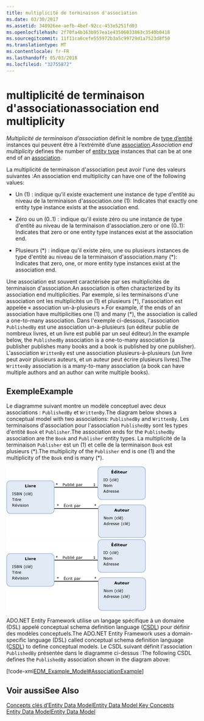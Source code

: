 ```yaml
---
title: multiplicité de terminaison d'association
ms.date: 03/30/2017
ms.assetid: 340926ee-aefb-4bef-92cc-453e5251fd03
ms.openlocfilehash: 2f70fa4b163b957ea1e43506033863c3540b0418
ms.sourcegitcommit: 11f11ca6cefe555972b3a5c99729d1a7523d8f50
ms.translationtype: MT
ms.contentlocale: fr-FR
ms.lasthandoff: 05/03/2018
ms.locfileid: "32755872"
---
```

# <a name="association-end-multiplicity"></a><span data-ttu-id="e3e4c-102">multiplicité de terminaison d'association</span><span class="sxs-lookup"><span data-stu-id="e3e4c-102">association end multiplicity</span></span>
<span data-ttu-id="e3e4c-103">*Multiplicité de terminaison d’association* définit le nombre de [type d’entité](../../../../docs/framework/data/adonet/entity-type.md) instances qui peuvent être à l’extrémité d’une [association](../../../../docs/framework/data/adonet/association-type.md).</span><span class="sxs-lookup"><span data-stu-id="e3e4c-103">*Association end multiplicity* defines the number of [entity type](../../../../docs/framework/data/adonet/entity-type.md) instances that can be at one end of an [association](../../../../docs/framework/data/adonet/association-type.md).</span></span>  
  
 <span data-ttu-id="e3e4c-104">La multiplicité de terminaison d'association peut avoir l'une des valeurs suivantes :</span><span class="sxs-lookup"><span data-stu-id="e3e4c-104">An association end multiplicity can have one of the following values:</span></span>  
  
-   <span data-ttu-id="e3e4c-105">Un (1) : indique qu'il existe exactement une instance de type d'entité au niveau de la terminaison d'association.</span><span class="sxs-lookup"><span data-stu-id="e3e4c-105">one (1): Indicates that exactly one entity type instance exists at the association end.</span></span>  
  
-   <span data-ttu-id="e3e4c-106">Zéro ou un (0..1) : indique qu'il existe zéro ou une instance de type d'entité au niveau de la terminaison d'association.</span><span class="sxs-lookup"><span data-stu-id="e3e4c-106">zero or one (0..1): Indicates that zero or one entity type instances exist at the association end.</span></span>  
  
-   <span data-ttu-id="e3e4c-107">Plusieurs (\*) : indique qu'il existe zéro, une ou plusieurs instances de type d'entité au niveau de la terminaison d'association.</span><span class="sxs-lookup"><span data-stu-id="e3e4c-107">many (\*): Indicates that zero, one, or more entity type instances exist at the association end.</span></span>  
  
 <span data-ttu-id="e3e4c-108">Une association est souvent caractérisée par ses multiplicités de terminaison d'association.</span><span class="sxs-lookup"><span data-stu-id="e3e4c-108">An association is often characterized by its association end multiplicities.</span></span> <span data-ttu-id="e3e4c-109">Par exemple, si les terminaisons d'une association ont les multiplicités un (1) et plusieurs (\*), l'association est appelée « association un-à-plusieurs ».</span><span class="sxs-lookup"><span data-stu-id="e3e4c-109">For example, if the ends of an association have multiplicities one (1) and many (\*), the association is called a one-to-many association.</span></span> <span data-ttu-id="e3e4c-110">Dans l'exemple ci-dessous, l'association `PublishedBy` est une association un-à-plusieurs (un éditeur publie de nombreux livres, et un livre est publié par un seul éditeur).</span><span class="sxs-lookup"><span data-stu-id="e3e4c-110">In the example below, the `PublishedBy` association is a one-to-many association (a publisher publishes many books and a book is published by one publisher).</span></span> <span data-ttu-id="e3e4c-111">L'association `WrittenBy` est une association plusieurs-à-plusieurs (un livre peut avoir plusieurs auteurs, et un auteur peut écrire plusieurs livres).</span><span class="sxs-lookup"><span data-stu-id="e3e4c-111">The `WrittenBy` association is a many-to-many association (a book can have multiple authors and an author can write multiple books).</span></span>  
  
## <a name="example"></a><span data-ttu-id="e3e4c-112">Exemple</span><span class="sxs-lookup"><span data-stu-id="e3e4c-112">Example</span></span>  
 <span data-ttu-id="e3e4c-113">Le diagramme suivant montre un modèle conceptuel avec deux associations : `PublishedBy` et `WrittenBy`.</span><span class="sxs-lookup"><span data-stu-id="e3e4c-113">The diagram below shows a conceptual model with two associations: `PublishedBy` and `WrittenBy`.</span></span> <span data-ttu-id="e3e4c-114">Les terminaisons d'association pour l'association `PublishedBy` sont les types d'entité `Book` et `Publisher`.</span><span class="sxs-lookup"><span data-stu-id="e3e4c-114">The association ends for the `PublishedBy` association are the `Book` and `Publisher` entity types.</span></span> <span data-ttu-id="e3e4c-115">La multiplicité de la terminaison `Publisher` est un (1) et celle de la terminaison `Book` est plusieurs (\*).</span><span class="sxs-lookup"><span data-stu-id="e3e4c-115">The multiplicity of the `Publisher` end is one (1) and the multiplicity of the `Book` end is many (\*).</span></span>  
  
 <span data-ttu-id="e3e4c-116">![Exemple de modèle](../../../../docs/framework/data/adonet/media/examplemodel.gif "ExampleModel")</span><span class="sxs-lookup"><span data-stu-id="e3e4c-116">![Example Model](../../../../docs/framework/data/adonet/media/examplemodel.gif "ExampleModel")</span></span>  
  
 <span data-ttu-id="e3e4c-117">ADO.NET Entity Framework utilise un langage spécifique à un domaine (DSL) appelé conceptual schema definition language ([CSDL](../../../../docs/framework/data/adonet/ef/language-reference/csdl-specification.md)) pour définir des modèles conceptuels.</span><span class="sxs-lookup"><span data-stu-id="e3e4c-117">The ADO.NET Entity Framework uses a domain-specific language (DSL) called conceptual schema definition language ([CSDL](../../../../docs/framework/data/adonet/ef/language-reference/csdl-specification.md)) to define conceptual models.</span></span> <span data-ttu-id="e3e4c-118">Le CSDL suivant définit l'association `PublishedBy` présentée dans le diagramme ci-dessus :</span><span class="sxs-lookup"><span data-stu-id="e3e4c-118">The following CSDL defines the `PublishedBy` association shown in the diagram above:</span></span>  
  
 [!code-xml[EDM_Example_Model#AssociationExample](../../../../samples/snippets/xml/VS_Snippets_Data/edm_example_model/xml/books.edmx#associationexample)]  
  
## <a name="see-also"></a><span data-ttu-id="e3e4c-119">Voir aussi</span><span class="sxs-lookup"><span data-stu-id="e3e4c-119">See Also</span></span>  
 [<span data-ttu-id="e3e4c-120">Concepts clés d’Entity Data Model</span><span class="sxs-lookup"><span data-stu-id="e3e4c-120">Entity Data Model Key Concepts</span></span>](../../../../docs/framework/data/adonet/entity-data-model-key-concepts.md)  
 [<span data-ttu-id="e3e4c-121">Entity Data Model</span><span class="sxs-lookup"><span data-stu-id="e3e4c-121">Entity Data Model</span></span>](../../../../docs/framework/data/adonet/entity-data-model.md)
